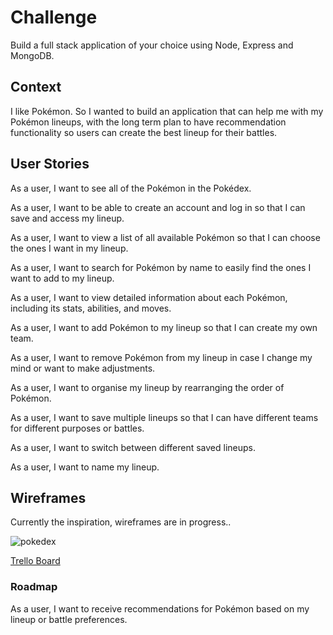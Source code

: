 # Challenge

Build a full stack application of your choice using Node, Express and MongoDB.

## Context

I like Pokémon. So I wanted to build an application that can help me with my Pokémon lineups, with the long term plan to have recommendation functionality so users can create the best lineup for their battles. 

## User Stories

As a user, I want to see all of the Pokémon in the Pokédex.

As a user, I want to be able to create an account and log in so that I can save and access my lineup.

As a user, I want to view a list of all available Pokémon so that I can choose the ones I want in my lineup.

As a user, I want to search for Pokémon by name to easily find the ones I want to add to my lineup.

As a user, I want to view detailed information about each Pokémon, including its stats, abilities, and moves.

As a user, I want to add Pokémon to my lineup so that I can create my own team.

As a user, I want to remove Pokémon from my lineup in case I change my mind or want to make adjustments.

As a user, I want to organise my lineup by rearranging the order of Pokémon.

As a user, I want to save multiple lineups so that I can have different teams for different purposes or battles.

As a user, I want to switch between different saved lineups.

As a user, I want to name my lineup.

## Wireframes

Currently the inspiration, wireframes are in progress..

![pokedex](pokedex.png)

[Trello Board](https://trello.com/b/zNjuWdtp/pok%C3%A9dex) 

### Roadmap

As a user, I want to receive recommendations for Pokémon based on my lineup or battle preferences.